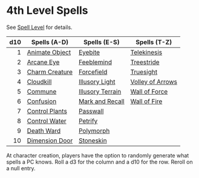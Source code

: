 # 4th Level Spells

See [Spell Level](../../Spell%20Level.md) for details.

| d10 | Spells (A-D)                          | Spells (E-S)                              | Spells (T-Z)                                |
| --: | ------------------------------------- | ----------------------------------------- | ------------------------------------------- |
|   1 | [Animate Object](Animate%20Object.md) | [Eyebite](Eyebite.md)                     | [Telekinesis](Telekinesis.md)               |
|   2 | [Arcane Eye](Arcane%20Eye.md)         | [Feeblemind](Feeblemind.md)               | [Treestride](Treestride.md)                 |
|   3 | [Charm Creature](Charm%20Creature.md) | [Forcefield](Forcefield.md)               | [Truesight](Truesight.md)                   |
|   4 | [Cloudkill](Cloudkill.md)             | [Illusory Light](Illusory%20Light.md)     | [Volley of Arrows](Volley%20of%20Arrows.md) |
|   5 | [Commune](Commune.md)                 | [Illusory Terrain](Illusory%20Terrain.md) | [Wall of Force](Wall%20of%20Force.md)       |
|   6 | [Confusion](Confusion.md)             | [Mark and Recall](Mark%20and%20Recall.md) | [Wall of Fire](Wall%20of%20Fire.md)         |
|   7 | [Control Plants](Control%20Plants.md) | [Passwall](Passwall.md)                   |                                             |
|   8 | [Control Water](Control%20Water.md)   | [Petrify](Petrify.md)                     |                                             |
|   9 | [Death Ward](Death%20Ward.md)         | [Polymorph](Polymorph.md)                 |                                             |
|  10 | [Dimension Door](Dimension%20Door.md) | [Stoneskin](Stoneskin.md)                 |                                             |

At character creation, players have the option to randomly generate what spells a PC knows. Roll a d3 for the column and a d10 for the row. Reroll on a null entry.
